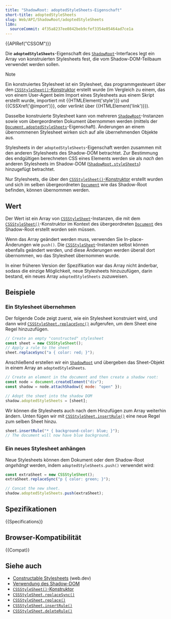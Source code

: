 ```yaml
---
title: "ShadowRoot: adoptedStyleSheets-Eigenschaft"
short-title: adoptedStyleSheets
slug: Web/API/ShadowRoot/adoptedStyleSheets
l10n:
  sourceCommit: 4f35a8237ee0842beb9cfef3354e05464ad7ce1a
---
```


{{APIRef("CSSOM")}}

Die **`adoptedStyleSheets`**-Eigenschaft des [`ShadowRoot`](/de/docs/Web/API/ShadowRoot)-Interfaces legt ein Array von konstruierten Stylesheets fest, die vom Shadow-DOM-Teilbaum verwendet werden sollen.

> [!NOTE]
> Ein konstruiertes Stylesheet ist ein Stylesheet, das programmgesteuert über den [`CSSStyleSheet()`-Konstruktor](/de/docs/Web/API/CSSStyleSheet/CSSStyleSheet) erstellt wurde (im Vergleich zu einem, das von einem User-Agent beim Import eines Stylesheets aus einem Skript erstellt wurde, importiert mit {{HTMLElement('style')}} und {{CSSXref('@import')}}, oder verlinkt über {{HTMLElement('link')}}).

Dasselbe konstruierte Stylesheet kann von mehreren [`ShadowRoot`](/de/docs/Web/API/ShadowRoot)-Instanzen sowie vom übergeordneten Dokument übernommen werden (mittels der [`Document.adoptedStyleSheets`](/de/docs/Web/API/Document/adoptedStyleSheets)-Eigenschaft).
Änderungen an einem übernommenen Stylesheet wirken sich auf alle übernehmenden Objekte aus.

Stylesheets in der `adoptedStyleSheets`-Eigenschaft werden zusammen mit den anderen Stylesheets des Shadow-DOM betrachtet.
Zur Bestimmung des endgültigen berechneten CSS eines Elements werden sie als _nach_ den anderen Stylesheets im Shadow-DOM ([`ShadowRoot.styleSheets`](/de/docs/Web/API/ShadowRoot/styleSheets)) hinzugefügt betrachtet.

Nur Stylesheets, die über den [`CSSStyleSheet()`-Konstruktor](/de/docs/Web/API/CSSStyleSheet/CSSStyleSheet) erstellt wurden und sich im selben übergeordneten [`Document`](/de/docs/Web/API/Document) wie das Shadow-Root befinden, können übernommen werden.

## Wert

Der Wert ist ein Array von [`CSSStyleSheet`](/de/docs/Web/API/CSSStyleSheet)-Instanzen, die mit dem [`CSSStyleSheet()`](/de/docs/Web/API/CSSStyleSheet/CSSStyleSheet)-Konstruktor im Kontext des übergeordneten [`Document`](/de/docs/Web/API/Document) des Shadow-Root erstellt worden sein müssen.

Wenn das Array geändert werden muss, verwenden Sie In-place-Änderungen wie `push()`. Die [`CSSStyleSheet`](/de/docs/Web/API/CSSStyleSheet)-Instanzen selbst können ebenfalls geändert werden, und diese Änderungen werden überall dort übernommen, wo das Stylesheet übernommen wurde.

In einer früheren Version der Spezifikation war das Array nicht änderbar, sodass die einzige Möglichkeit, neue Stylesheets hinzuzufügen, darin bestand, ein neues Array `adoptedStyleSheets` zuzuweisen.

## Beispiele

### Ein Stylesheet übernehmen

Der folgende Code zeigt zuerst, wie ein Stylesheet konstruiert wird, und dann wird [`CSSStyleSheet.replaceSync()`](/de/docs/Web/API/CSSStyleSheet/replaceSync) aufgerufen, um dem Sheet eine Regel hinzuzufügen.

```js
// Create an empty "constructed" stylesheet
const sheet = new CSSStyleSheet();
// Apply a rule to the sheet
sheet.replaceSync("a { color: red; }");
```

Anschließend erstellen wir ein [`ShadowRoot`](/de/docs/Web/API/ShadowRoot) und übergeben das Sheet-Objekt in einem Array an `adoptedStyleSheets`.

```js
// Create an element in the document and then create a shadow root:
const node = document.createElement("div");
const shadow = node.attachShadow({ mode: "open" });

// Adopt the sheet into the shadow DOM
shadow.adoptedStyleSheets = [sheet];
```

Wir können die Stylesheets auch nach dem Hinzufügen zum Array weiterhin ändern.
Unten fügen wir mit [`CSSStyleSheet.insertRule()`](/de/docs/Web/API/CSSStyleSheet/insertRule) eine neue Regel zum selben Sheet hinzu.

```js
sheet.insertRule("* { background-color: blue; }");
// The document will now have blue background.
```

### Ein neues Stylesheet anhängen

Neue Stylesheets können dem Dokument oder dem Shadow-Root _angehängt_ werden, indem `adoptedStyleSheets.push()` verwendet wird:

```js
const extraSheet = new CSSStyleSheet();
extraSheet.replaceSync("p { color: green; }");

// Concat the new sheet.
shadow.adoptedStyleSheets.push(extraSheet);
```

## Spezifikationen

{{Specifications}}

## Browser-Kompatibilität

{{Compat}}

## Siehe auch

- [Constructable Stylesheets](https://web.dev/articles/constructable-stylesheets) (web.dev)
- [Verwendung des Shadow-DOM](/de/docs/Web/API/Web_components/Using_shadow_DOM)
- [`CSSStyleSheet()`-Konstruktor](/de/docs/Web/API/CSSStyleSheet/CSSStyleSheet)
- [`CSSStyleSheet.replaceSync()`](/de/docs/Web/API/CSSStyleSheet/replaceSync)
- [`CSSStyleSheet.replace()`](/de/docs/Web/API/CSSStyleSheet/replace)
- [`CSSStyleSheet.insertRule()`](/de/docs/Web/API/CSSStyleSheet/insertRule)
- [`CSSStyleSheet.deleteRule()`](/de/docs/Web/API/CSSStyleSheet/deleteRule)
